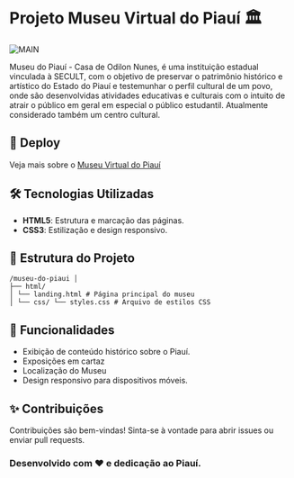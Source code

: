 # Projeto Museu Virtual do Piauí 🏛️

![MAIN](https://github.com/user-attachments/assets/6e02a6f2-83dc-459d-9891-f323449b5bbe)

Museu do Piauí - Casa de Odilon Nunes, é uma instituição estadual vinculada à SECULT, com o objetivo de preservar o patrimônio histórico e artístico do Estado do Piauí e testemunhar o perfil cultural de um povo, onde são desenvolvidas atividades educativas e culturais com o intuito de atrair o público em geral em especial o público estudantil. Atualmente considerado também um centro cultural.

## 🚀 Deploy

Veja mais sobre o [Museu Virtual do Piauí]([http://museudopiaui-mup.com/)

## 🛠️ Tecnologias Utilizadas

- **HTML5**: Estrutura e marcação das páginas.
- **CSS3**: Estilização e design responsivo.

## 📂 Estrutura do Projeto
```
/museu-do-piaui │ 
├── html/ 
│ └── landing.html # Página principal do museu 
│ └── css/ └── styles.css # Arquivo de estilos CSS
```

## 🎨 Funcionalidades

- Exibição de conteúdo histórico sobre o Piauí.
- Exposições em cartaz
- Localização do Museu
- Design responsivo para dispositivos móveis.

## ✨ Contribuições
Contribuições são bem-vindas! Sinta-se à vontade para abrir issues ou enviar pull requests.
 
### Desenvolvido com ❤️ e dedicação ao Piauí.
